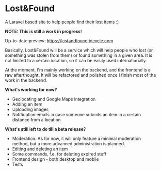 # Lost&Found
A Laravel based site to help people find their lost items :)

**NOTE: This is still a work in progress!**

Up-to-date preview: https://lostandfound.idevele.com

Basically, Lost&Found will be a service which will help people who lost (or something was stolen from them) or found something in a given area. It is not limited to a certain location, so it can be easily used internationally.

At the moment, I'm mainly working on the backend, and the frontend is a raw afterthought. It will be refactored and polished once I finish most of the work in the backend.

**What's working for now?**

- Geolocating and Google Maps integration
- Adding an item
- Uploading images
- Notification emails in case someone submits an item in a certain distance from a location

**What's still left to do till a beta release?**
- Moderation. As for now, it will only feature a minimal moderation method, but a more advanced administration is planned. 
- Editing and deleting an item
- Some commands, f.e. for deleting expired stuff
- Frontend design - both desktop and mobile
- Tests
